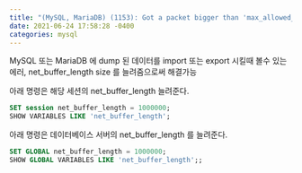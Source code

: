 ```yaml
---
title: "(MySQL, MariaDB) (1153): Got a packet bigger than 'max_allowed_packet' bytes"
date: 2021-06-24 17:58:28 -0400
categories: mysql
---
```


MySQL 또는 MariaDB 에 dump 된 데이터를 import 또는 export 시킬때 볼수 있는 에러,
net_buffer_length size 를 늘려줌으로써 해결가능

아래 명령은 해당 세션의 net_buffer_length 늘려준다.

```sql
SET session net_buffer_length = 1000000;
SHOW VARIABLES LIKE 'net_buffer_length';
```

아래 명령은 데이터베이스 서버의 net_buffer_length 를 늘려준다.

```sql
SET GLOBAL net_buffer_length = 1000000;
SHOW GLOBAL VARIABLES LIKE 'net_buffer_length';;
```
